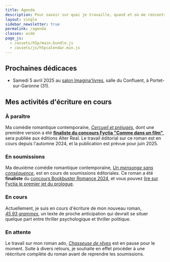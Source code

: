 ```yaml
---
title: Agenda
description: Pour savoir sur quoi je travaille, quand et où me rencontrer (événements, dédicaces...) Voici mon agenda !
layout: single
sidebar_newsletter: true
permalink: /agenda
classes: wide
page_js:
  - /assets/h5p/main.bundle.js
  - /assets/js/h5pcalendar.min.js
---
```


<div id="h5p-publications"></div>

## Prochaines dédicaces

- Samedi 5 avril 2025 au <a href="https://www.instagram.com/p/DBwmr_8uqHz/" target="_blank">salon Imagina'livres</a>, salle du Confluent, à Portet-sur-Garonne (31).
<!-- Dimanche 20 avril 2025 sur le stand des <a href="https://herosdepapierfroisse.fr/editionshpf/" target="_blank">éditions HPF</a> au festival <a href="https://www.instagram.com/p/DBB69SxAtRK/?img_index=1" target="_blank">L'Ouest Hurlant</a>, La Paillette, à Rennes (35).-->


## Mes activités d'écriture en cours

### À paraître

Ma comédie romantique contemporaine, [*Cercueil et préjugés*](/publications/cercueil-et-prejuges), dont une première version a été <a href="https://www.fyctia.com/blog/articles/833" target="_blank">**finaliste du concours Fyctia "Comme dans un film"**</a>, sera publiée aux éditions Alter Real. Le travail éditorial sur ce roman est en cours depuis l'automne 2024, et la publication est prévue pour juin 2025.

### En soumissions

Ma deuxième comédie romantique contemporaine, [*Un mensonge sans conséquence*](/publications/projets-en-cours/#un-mensonge-sans-conséquence), est en cours de soumissions éditoriales.
Ce roman a été **finaliste** du <a href="https://www.instagram.com/p/C8O5XMRqK0P/?img_index=5" target="_blank">concours Bookbuster Romance 2024</a>, et
vous pouvez <a href="https://www.fyctia.com/stories/et-que-refleurisse-son-sourire" target="_blank">lire sur Fyctia le premier jet du prologue</a>.

### En cours

Actuellement, je suis en cours d'écriture de mon nouveau roman, [*45,93&nbsp;grammes*](/publications/projets-en-cours/#4593grammes), un texte de proche anticipation qui devrait se situer quelque part entre thriller psychologique et thriller politique.

### En attente

Le travail sur mon roman ado, [*Chasseuse de rêves*](/publications/projets-en-cours/#chasseuse-de-r%C3%AAves-titre-provisoire) est en pause pour le moment. Suite à divers retours, je souhaite en effet procéder à une réécriture complète du roman avant de reprendre les soumissions.


